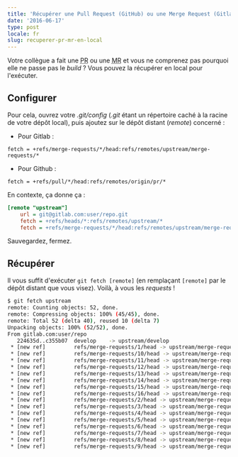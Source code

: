 ```yaml
---
title: 'Récupérer une Pull Request (GitHub) ou une Merge Request (Gitlab) en local'
date: '2016-06-17'
type: post
locale: fr
slug: recuperer-pr-mr-en-local
---
```


Votre collègue a fait une <abbr title="Pull Request">PR</abbr> ou une <abbr title="Merge Request">MR</abbr> et vous ne comprenez pas pourquoi elle ne passe pas le _build_ ? Vous pouvez la récupérer en local pour l'exécuter.

## Configurer

Pour cela, ouvrez votre _.git/config_ (_.git_ étant un répertoire caché à la racine de votre dépôt local), puis ajoutez sur le dépôt distant (_remote_) concerné :

* Pour Gitlab :

```
fetch = +refs/merge-requests/*/head:refs/remotes/upstream/merge-requests/*
```

* Pour Github :

```
fetch = +refs/pull/*/head:refs/remotes/origin/pr/*
```

En contexte, ça donne ça :

```ini
[remote "upstream"]
    url = git@gitlab.com:user/repo.git
    fetch = +refs/heads/*:refs/remotes/upstream/*
    fetch = +refs/merge-requests/*/head:refs/remotes/upstream/merge-requests/*
```

Sauvegardez, fermez.

## Récupérer

Il vous suffit d'exécuter `git fetch [remote]` (en remplaçant `[remote]` par le dépôt distant que vous visez). Voilà, à vous les _requests_ !

```bash
$ git fetch upstream
remote: Counting objects: 52, done.
remote: Compressing objects: 100% (45/45), done.
remote: Total 52 (delta 40), reused 10 (delta 7)
Unpacking objects: 100% (52/52), done.
From gitlab.com:user/repo
   224635d..c355b07  develop    -> upstream/develop
 * [new ref]         refs/merge-requests/1/head -> upstream/merge-requests/1
 * [new ref]         refs/merge-requests/10/head -> upstream/merge-requests/10
 * [new ref]         refs/merge-requests/11/head -> upstream/merge-requests/11
 * [new ref]         refs/merge-requests/12/head -> upstream/merge-requests/12
 * [new ref]         refs/merge-requests/13/head -> upstream/merge-requests/13
 * [new ref]         refs/merge-requests/14/head -> upstream/merge-requests/14
 * [new ref]         refs/merge-requests/15/head -> upstream/merge-requests/15
 * [new ref]         refs/merge-requests/16/head -> upstream/merge-requests/16
 * [new ref]         refs/merge-requests/2/head -> upstream/merge-requests/2
 * [new ref]         refs/merge-requests/3/head -> upstream/merge-requests/3
 * [new ref]         refs/merge-requests/4/head -> upstream/merge-requests/4
 * [new ref]         refs/merge-requests/5/head -> upstream/merge-requests/5
 * [new ref]         refs/merge-requests/6/head -> upstream/merge-requests/6
 * [new ref]         refs/merge-requests/7/head -> upstream/merge-requests/7
 * [new ref]         refs/merge-requests/8/head -> upstream/merge-requests/8
 * [new ref]         refs/merge-requests/9/head -> upstream/merge-requests/9
```
